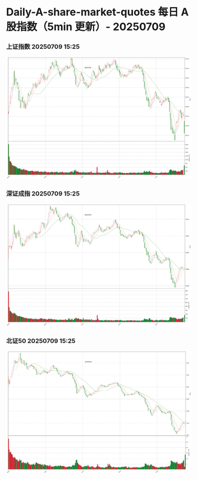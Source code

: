 
# Daily-A-share-market-quotes 每日 A 股指数（5min 更新）- 20250709

### 上证指数 20250709 15:25
![](./fig/2025/7/20250709-sh000001.png)

### 深证成指 20250709 15:25
![](./fig/2025/7/20250709-sz399001.png)

### 北证50 20250709 15:25
![](./fig/2025/7/20250709-bj899050.png)
